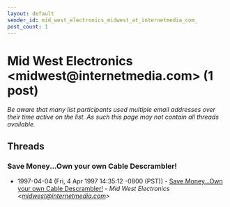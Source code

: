 ```yaml
---
layout: default
sender_id: mid_west_electronics_midwest_at_internetmedia_com_
post_count: 1
---
```


# Mid West Electronics <midwest<span>@</span>internetmedia.com> (1 post)

_Be aware that many list participants used multiple email addresses over their time active on the list. As such this page may not contain all threads available._

## Threads

### Save Money...Own your own Cable Descrambler!
+ 1997-04-04 (Fri, 4 Apr 1997 14:35:12 -0800 (PST)) - [Save Money...Own your own Cable Descrambler!](/archive/1997/04/a85e1e42b9c5277db754c5fb5a719c1e42a78c728a6fecd74d9b1cbef5e27f25) - _Mid West Electronics \<midwest@internetmedia.com\>_

